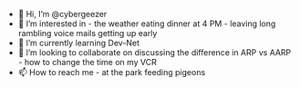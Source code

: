 - 👋 Hi, I’m @cybergeezer
- 👀 I’m interested in - the weather eating dinner at 4 PM - leaving long rambling voice mails getting up early
- 🌱 I’m currently learning Dev-Net
- 💞️ I’m looking to collaborate on discussing the difference in ARP vs AARP - how to change the time on my VCR
- 📫 How to reach me - at the park feeding pigeons

<!---
cybergeezer/cybergeezer is a ✨ special ✨ repository because its `README.md` (this file) appears on your GitHub profile.
You can click the Preview link to take a look at your changes.
--->
